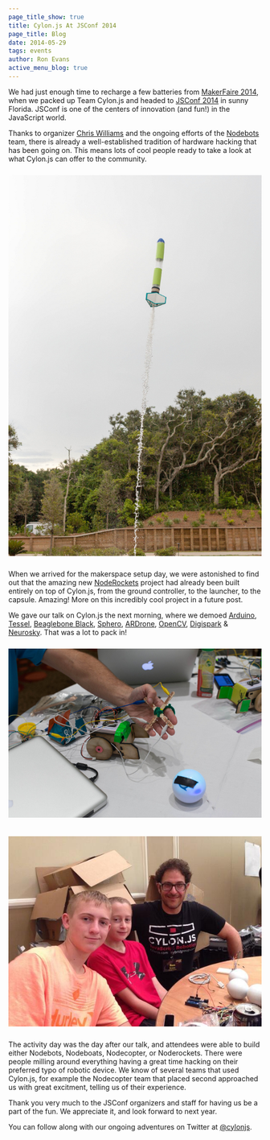 ```yaml
---
page_title_show: true
title: Cylon.js At JSConf 2014
page_title: Blog
date: 2014-05-29
tags: events
author: Ron Evans
active_menu_blog: true
---
```


We had just enough time to recharge a few batteries from [MakerFaire 2014](http://makerfaire.com), when we packed up Team Cylon.js and headed to [JSConf 2014](http://2014.jsconf.us/) in sunny Florida. JSConf is one of the centers of innovation (and fun!) in the JavaScript world. 

Thanks to organizer [Chris Williams](https://twitter.com/voodootikigod) and the ongoing efforts of the [Nodebots](http://nodebots.io/) team, there is already a well-established tradition of hardware hacking that has been going on. This means lots of cool people ready to take a look at what Cylon.js can offer to the community.

<a href="https://m.flickr.com/#/photos/matthewbergman/14117245499/in/set-72157644963162553/"><img src="/images/blog/cylonjs-noderockets-jsconf-2014.jpg" alt="Cylon.js Noderockets JSConf 2014" style="margin: 10px 0;"></a>

When we arrived for the makerspace setup day, we were astonished to find out that the amazing new [NodeRockets](http://www.noderockets.com/) project had already been built entirely on top of Cylon.js, from the ground controller, to the launcher, to the capsule. Amazing! More on this incredibly cool project in a future post.

We gave our talk on Cylon.js the next morning, where we demoed [Arduino](http://www.arduino.cc/), [Tessel](https://tessel.io/), [Beaglebone Black](http://beagleboard.org/), [Sphero](http://www.gosphero.com/sphero-2-0/), [ARDrone](http://ardrone2.parrot.com/), [OpenCV](http://opencv.org/), [Digispark](http://digistump.com/products/1) & [Neurosky](http://store.neurosky.com/products/mindwave-1). That was a lot to pack in!

<a href="https://m.flickr.com/#/photos/matthewbergman/14302013242/in/set-72157644963162553/"><img src="/images/blog/cylonjs-jsconf-2014-nodebots.jpg" alt="Cylon.js JSConf 2014 Nodebots" style="margin: 10px 0;"></a>

<img src="/images/blog/cylonjs-jsconf-2014-kids.jpg" alt="Cylon.js JSConf 2014 Kids" style="margin: 10px 0;">

The activity day was the day after our talk, and attendees were able to build either Nodebots, Nodeboats, Nodecopter, or Noderockets. There were people milling around everything having a great time hacking on their preferred typo of robotic device. We know of several teams that used Cylon.js, for example the Nodecopter team that placed second approached us with great excitment, telling us of their experience.

Thank you very much to the JSConf organizers and staff for having us be a part of the fun. We appreciate it, and look forward to next year.

You can follow along with our ongoing adventures on Twitter at [@cylonjs](http://twitter.com/cylonjs).
